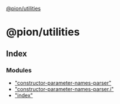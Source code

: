 [@pion/utilities](README.md)

# @pion/utilities

## Index

### Modules

* ["constructor-parameter-names-parser"](modules/_constructor_parameter_names_parser_.md)
* ["constructor-parameter-names-parser.i"](modules/_constructor_parameter_names_parser_i_.md)
* ["index"](modules/_index_.md)
